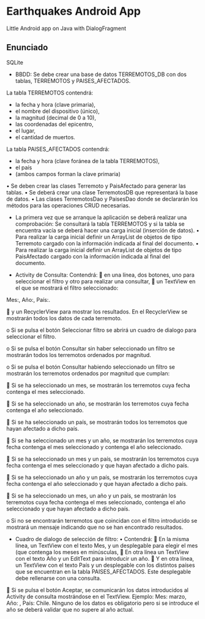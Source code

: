 # Earthquakes Android App
Little Android app on Java with DialogFragment

## Enunciado

SQLite 
-	BBDD: Se debe crear una base de datos TERREMOTOS_DB con dos tablas, TERREMOTOS y PAISES_AFECTADOS.

La tabla TERREMOTOS contendrá: 
-	la fecha y hora (clave primaria), 
-	el nombre del dispositivo (único), 
-	la magnitud (decimal de 0 a 10), 
-	las coordenadas del epicentro, 
-	el lugar,
-	el cantidad de muertos.

La tabla PAISES_AFECTADOS contendrá: 
-	la fecha y hora (clave foránea de la tabla TERREMOTOS), 
-	el país
-	(ambos campos forman la clave primaria)

•	Se deben crear las clases Terremoto y PaisAfectado para generar las tablas.
•	Se deberá crear una clase TerremotosDB que representará la base de datos. 
•	Las clases TerremotosDao y PaisesDao donde se declararán los métodos para las operaciones CRUD necesarias.

-	La primera vez que se arranque la aplicación se deberá realizar una comprobación: Se consultará la tabla TERREMOTOS y si la tabla se encuentra vacía se deberá hacer una carga inicial (inserción de datos). 
•	Para realizar la carga inicial definir un ArrayList de objetos de tipo Terremoto cargado con la información indicada al final del documento.
•	Para realizar la carga inicial definir un ArrayList de objetos de tipo PaisAfectado cargado con la información indicada al final del documento.

-	Activity de Consulta: Contendrá:
	en una línea, dos botones, uno para seleccionar el filtro y otro para realizar una consultar, 
	un TextView en el que se mostrará el filtro seleccionado:

Mes:, Año:, País:.

	y un RecyclerView para mostrar los resultados. En el RecyclerView se mostrarán todos los datos de cada terremoto.

o	Si se pulsa el botón Seleccionar filtro se abrirá un cuadro de dialogo para seleccionar el filtro.

o	Si se pulsa el botón Consultar sin haber seleccionado un filtro se mostrarán todos los terremotos ordenados por magnitud.

o	Si se pulsa el botón Consultar habiendo seleccionado un filtro se mostrarán los terremotos ordenados por magnitud que cumplan: 

	Si se ha seleccionado un mes, se mostrarán los terremotos cuya fecha contenga el mes seleccionado.

	Si se ha seleccionado un año, se mostrarán los terremotos cuya fecha contenga el año seleccionado.

	Si se ha seleccionado un país, se mostrarán todos los terremotos que hayan afectado a dicho país.

	Si se ha seleccionado un mes y un año, se mostrarán los terremotos cuya fecha contenga el mes seleccionado y contenga el año seleccionado.

	Si se ha seleccionado un mes y un país, se mostrarán los terremotos cuya fecha contenga el mes seleccionado y que hayan afectado a dicho país.

	Si se ha seleccionado un año y un país, se mostrarán los terremotos cuya fecha contenga el año seleccionado y que hayan afectado a dicho país.

	Si se ha seleccionado un mes, un año y un país, se mostrarán los terremotos cuya fecha contenga el mes seleccionado, contenga el año seleccionado y que hayan afectado a dicho país.


o	Si no se encontrarán terremotos que coincidan con el filtro introducido se mostrará un mensaje indicando que no se han encontrado resultados.

                   
-	Cuadro de dialogo de selección de filtro: 
•	Contendrá: 
	En la misma línea, un TextView con el texto Mes, y un desplegable para elegir el mes (que contenga los meses en minúsculas, 
	En otra línea un TextView con el texto Año y un EditText para introducir un año.
	Y en otra línea, un TextView con el texto País y un desplegable con los distintos países que se encuentran en la tabla PAISES_AFECTADOS. Este desplegable debe rellenarse con una consulta.

	Si se pulsa el botón Aceptar, se comunicarán los datos introducidos al Activity de consulta mostrándose en el TextView. Ejemplo: Mes: marzo, Año: , País: Chile.
Ninguno de los datos es obligatorio pero si se introduce el año se deberá validar que no supere al año actual.
